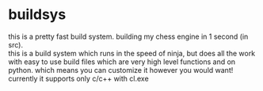 # buildsys
this is a pretty fast build system. building my chess engine in 1 second (in src).      
this is a build system which runs in the speed of ninja, but does all the work with easy to use build files which are very high level functions and on python. which means you can 
customize it however you would want! currently it supports only c/c++ with cl.exe
